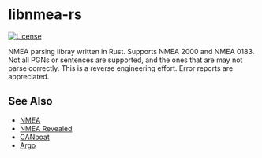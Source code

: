# libnmea-rs

[![License](http://img.shields.io/:license-apache-blue.svg?style=flat-square)](http://www.apache.org/licenses/LICENSE-2.0.html)

NMEA parsing libray written in Rust. Supports NMEA 2000 and NMEA 0183. Not all
PGNs or sentences are supported, and the ones that are may not parse correctly.
This is a reverse engineering effort. Error reports are appreciated.

## See Also

* [NMEA](http://nmea.org)
* [NMEA Revealed](http://catb.org/gpsd/NMEA.html)
* [CANboat](https://github.com/canboat)
* [Argo](https://github.com/timmathews/argo)
